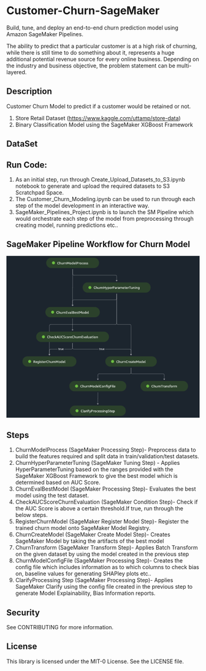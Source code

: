 # Customer-Churn-SageMaker
Build, tune, and deploy an end-to-end churn prediction model using Amazon SageMaker Pipelines.

The ability to predict that a particular customer is at a high risk of churning, while there is still time to do something about it, represents a huge additional potential revenue source for every online business. Depending on the industry and business objective, the problem statement can be multi-layered. 

## Description
Customer Churn Model to predict if a customer would be retained or not.
1. Store Retail Dataset (https://www.kaggle.com/uttamp/store-data)
2. Binary Classification Model using the SageMaker XGBoost Framework

## DataSet


## Run Code:
1. As an initial step, run through Create_Upload_Datasets_to_S3.ipynb notebook to generate and upload the required datasets to S3 Scratchpad Space.
2. The Customer_Churn_Modeling.ipynb can be used to run through each step of the model development in an interactive way.
3. SageMaker_Pipelines_Project.ipynb is to launch the SM Pipeline which would orchestrate each step of the model from preprocessing through creating model, running predictions etc..

## SageMaker Pipeline Workflow for Churn Model
![plot](img/SMPipeline_ChurnModel.png)

## Steps
1. ChurnModelProcess (SageMaker Processing Step)-  Preprocess data to build the features required and split data in train/validation/test datasets.
2. ChurnHyperParameterTuning (SageMaker Tuning Step) - Applies HyperParameterTuning based on the ranges provided with the SageMaker XGBoost Framework to give the best model which is determined based on AUC Score.
3. ChurnEvalBestModel (SageMaker Processing Step)- Evaluates the best model using the test dataset.
4. CheckAUCScoreChurnEvaluation (SageMaker Condition Step)- Check if the AUC Score is above a certain threshold.If true, run through the below steps.
5. RegisterChurnModel (SageMaker Register Model Step)- Register the trained churn model onto SageMaker Model Registry.
6. ChurnCreateModel (SageMaker Create Model Step)- Creates SageMaker Model by taking the artifacts of the best model
7. ChurnTransform (SageMaker Transform Step)- Applies Batch Transform on the given dataset by using the model created in the previous step
8. ChurnModelConfigFile (SageMaker Processing Step)- Creates the config file which includes information as to which columns to check bias on, baseline values for generating SHAPley plots etc..
9. ClarifyProcessing Step (SageMaker Processing Step)- Applies SageMaker Clarify using the config file created in the previous step to generate Model Explainability, Bias Information reports.

## Security
See CONTRIBUTING for more information.

## License
This library is licensed under the MIT-0 License. See the LICENSE file.
